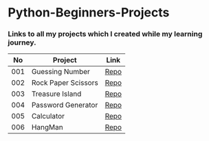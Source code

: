 # Python-Beginners-Projects
### Links to all my projects which I created while my learning journey.

| No  | Project         |  Link    | 
|-----|-----------------|-------- |
| 001 | Guessing Number |[Repo](https://github.com/MUHAMMAD-SOHAIL-KHAN-BURKI/Guessing-Number)   |
| 002 | Rock Paper Scissors | [Repo](https://github.com/MUHAMMAD-SOHAIL-KHAN-BURKI/Rock-Paper-Scissors) |
| 003 | Treasure Island | [Repo](https://github.com/MUHAMMAD-SOHAIL-KHAN-BURKI/Treasure-Island) |
| 004 | Password Generator | [Repo](https://github.com/MUHAMMAD-SOHAIL-KHAN-BURKI/Password-Generator) |
| 005 | Calculator | [Repo](https://github.com/MUHAMMAD-SOHAIL-KHAN-BURKI/Calculator) |
| 006 | HangMan | [Repo](https://github.com/MUHAMMAD-SOHAIL-KHAN-BURKI/HangMan) |
